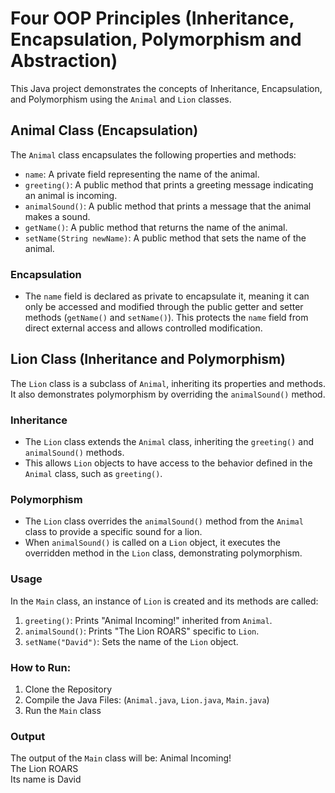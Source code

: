 # Four OOP Principles (Inheritance, Encapsulation, Polymorphism and Abstraction)

This Java project demonstrates the concepts of Inheritance, Encapsulation, and Polymorphism using the `Animal` and `Lion` classes.

## Animal Class (Encapsulation)
The `Animal` class encapsulates the following properties and methods:
- `name`: A private field representing the name of the animal.
- `greeting()`: A public method that prints a greeting message indicating an animal is incoming.
- `animalSound()`: A public method that prints a message that the animal makes a sound.
- `getName()`: A public method that returns the name of the animal.
- `setName(String newName)`: A public method that sets the name of the animal.

### Encapsulation
- The `name` field is declared as private to encapsulate it, meaning it can only be accessed and modified through the public getter and setter methods (`getName()` and `setName()`). This protects the `name` field from direct external access and allows controlled modification.

## Lion Class (Inheritance and Polymorphism)
The `Lion` class is a subclass of `Animal`, inheriting its properties and methods. It also demonstrates polymorphism by overriding the `animalSound()` method.

### Inheritance
- The `Lion` class extends the `Animal` class, inheriting the `greeting()` and `animalSound()` methods.
- This allows `Lion` objects to have access to the behavior defined in the `Animal` class, such as `greeting()`.

### Polymorphism
- The `Lion` class overrides the `animalSound()` method from the `Animal` class to provide a specific sound for a lion.
- When `animalSound()` is called on a `Lion` object, it executes the overridden method in the `Lion` class, demonstrating polymorphism.

### Usage
In the `Main` class, an instance of `Lion` is created and its methods are called:
1. `greeting()`: Prints "Animal Incoming!" inherited from `Animal`.
2. `animalSound()`: Prints "The Lion ROARS" specific to `Lion`.
3. `setName("David")`: Sets the name of the `Lion` object.

### How to Run:
1. Clone the Repository
2. Compile the Java Files: (`Animal.java`, `Lion.java`, `Main.java`)
3. Run the `Main` class

### Output
The output of the `Main` class will be:
Animal Incoming!  
The Lion ROARS  
Its name is David  
